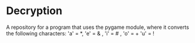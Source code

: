 # Decryption
A repository for a program that uses the pygame module, where it converts the following characters: 'a' = *, 'e' = &amp; , 'i' = # , 'o' = + 'u' = !
